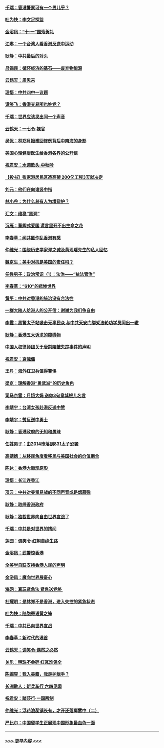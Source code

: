 #### [千瑞：香港警察可有一个男儿乎？](../pages/nsc993/n11513109.md?t=09110722) 
#### [吐为快：李文足探监](../pages/nsc993/n11509622.md?t=09110722) 
#### [金浴凤：“十‧一”国殇贺礼](../pages/nsc993/n11509593.md?t=09110722) 
#### [江琳：一个台湾人看香港反送中运动](../pages/nsc993/n11509211.md?t=09110722) 
#### [耿静：中共最后的对头](../pages/nsc993/n11508308.md?t=09110722) 
#### [吕锡民：循环经济的基石——废弃物能源](../pages/nsc993/n11508212.md?t=09110722) 
#### [云鹤天：周恩来](../pages/nsc993/n11508055.md?t=09110722) 
#### [理悟：中共四中一议题](../pages/nsc993/n11507782.md?t=09110722) 
#### [谭笑飞：香港交易所也姓党？](../pages/nsc993/n11507753.md?t=09110722) 
#### [千瑞：世界应该发出同一个声音](../pages/nsc993/n11507290.md?t=09110722) 
#### [云鹤天：一七令‧裸官](../pages/nsc993/n11507177.md?t=09110722) 
#### [吴侃：林郑月娥撤回修例背后中南海的身影](../pages/nsc993/n11506876.md?t=09110722) 
#### [美国心理健康医生给香港各界的公开信](../pages/nsc993/n11506809.md?t=09110722) 
#### [祝君安：水调歌头‧中秋吟](../pages/nsc993/n11506758.md?t=09110722) 
#### [【投书】张家港居民区造高架 200亿工程3天就决定](../pages/nsc993/n11506682.md?t=09110722) 
#### [刘元：他们在向谁竖中指](../pages/nsc993/n11505384.md?t=09110722) 
#### [林小谷：为什么总有人为墙辩护？](../pages/nsc993/n11505226.md?t=09110722) 
#### [汇文：维稳“黑洞”](../pages/nsc993/n11504347.md?t=09110722) 
#### [沉雁：董卿式爱国 谎言里开不出生命之花](../pages/nsc993/n11503215.md?t=09110722) 
#### [李春草：闻共匪作乱香港有感](../pages/nsc993/n11503072.md?t=09110722) 
#### [仲维光：围绕历史学家邓之诚及黄现璠先生的私人回忆](../pages/nsc993/n11501330.md?t=09110722) 
#### [魏京生：美中对抗是美国的责任吗？](../pages/nsc993/n11500723.md?t=09110722) 
#### [任性男子：政治常识（1）：法治——“依法管治”](../pages/nsc993/n11500791.md?t=09110722) 
#### [李春草：“610”的悲惨世界](../pages/nsc993/n11501141.md?t=09110722) 
#### [黄平：中共对香港的统治没有合法性](../pages/nsc993/n11499473.md?t=09110722) 
#### [一群大陆人给港人的公开信：谢谢为我们争自由](../pages/nsc993/n11500402.md?t=09110722) 
#### [李霞：黑警太子站袭击无辜民众 与中共天安门绑架法轮功学员同出一辙](../pages/nsc993/n11499805.md?t=09110722) 
#### [耿静：香港五大诉求的障碍物](../pages/nsc993/n11497578.md?t=09110722) 
#### [中国人权律师团关于唐荆陵被失踪事件的声明](../pages/nsc993/n11500014.md?t=09110722) 
#### [祝君安：哀傀儡](../pages/nsc993/n11499776.md?t=09110722) 
#### [王丹：海外红卫兵值得警惕](../pages/nsc993/n11498138.md?t=09110722) 
#### [梁京：理解香港“勇武派”的历史角色](../pages/nsc993/n11498006.md?t=09110722) 
#### [司马京雷：月娥大妈  送你3句皇城根儿名言](../pages/nsc993/n11497885.md?t=09110722) 
#### [李靖宇：台湾女孩赴港反送中赞](../pages/nsc993/n11497721.md?t=09110722) 
#### [李靖宇：赞反送中勇士](../pages/nsc993/n11497452.md?t=09110722) 
#### [耿静：香港政府的无知和愚昧](../pages/nsc993/n11494238.md?t=09110722) 
#### [任姓男子：由2014堕落到831太子恐袭](../pages/nsc993/n11496683.md?t=09110722) 
#### [高婧婧：从移民角度看移民与美国社会的价值磨合](../pages/nsc993/n11495757.md?t=09110722) 
#### [陈达：香港大街现原形 ](../pages/nsc993/n11495441.md?t=09110722) 
#### [理悟：长江连香江](../pages/nsc993/n11495377.md?t=09110722) 
#### [项云：中共对美贸易战的不同声音或是烟幕弹](../pages/nsc993/n11494929.md?t=09110722) 
#### [耿静：取缔香港政府](../pages/nsc993/n11494218.md?t=09110722) 
#### [耿静：独裁世界向自由世界宣战了](../pages/nsc993/n11494190.md?t=09110722) 
#### [千瑞：中共是对世界的拷问](../pages/nsc993/n11493021.md?t=09110722) 
#### [莲园：调笑令‧红朝自绝生路](../pages/nsc993/n11493011.md?t=09110722) 
#### [金浴凤：武警惊香港](../pages/nsc993/n11492994.md?t=09110722) 
#### [全美学自联支持香港人民的声明](../pages/nsc993/n11492630.md?t=09110722) 
#### [金浴凤：魔向世界展畜心](../pages/nsc993/n11492599.md?t=09110722) 
#### [海网：真玩紧急法 紧急送党终 ](../pages/nsc993/n11492535.md?t=09110722) 
#### [杜耀明：是林郑不是香港，进入失控的紧急状态](../pages/nsc993/n11491420.md?t=09110722) 
#### [吐为快：陆胞寄语黄之锋](../pages/nsc993/n11491117.md?t=09110722) 
#### [千瑞：中共已向世界宣战](../pages/nsc993/n11490123.md?t=09110722) 
#### [李春草：新时代的港首](../pages/nsc993/n11489864.md?t=09110722) 
#### [云鹤天：调笑令·偶然之必然](../pages/nsc993/n11489701.md?t=09110722) 
#### [关乐：明珠不会碎 红瓦难保全](../pages/nsc993/n11489647.md?t=09110722) 
#### [陈婉容：我入美籍，我是护旗手？](../pages/nsc993/n11487908.md?t=09110722) 
#### [长洲散人：新兵车行 六四见闻](../pages/nsc993/n11487729.md?t=09110722) 
#### [祝君安：踏莎行‧一国两制](../pages/nsc993/n11487699.md?t=09110722) 
#### [仲维光：浮花浪蕊镇长有，才开还落瘴雾中（二）](../pages/nsc993/n11483286.md?t=09110722) 
#### [严比尔：中国留学生正展现中国形象最血色一面](../pages/nsc993/n11485145.md?t=09110722) 

----
#### [ >>> 更早内容 <<< ](../indexes/nsc993-earlier.md)
